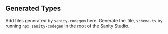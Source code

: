 ## Generated Types

Add files generated by `sanity-codegen` here. Generate the file, `schema.ts` by running `npx sanity-codegen` in the root of the Sanity Studio.
